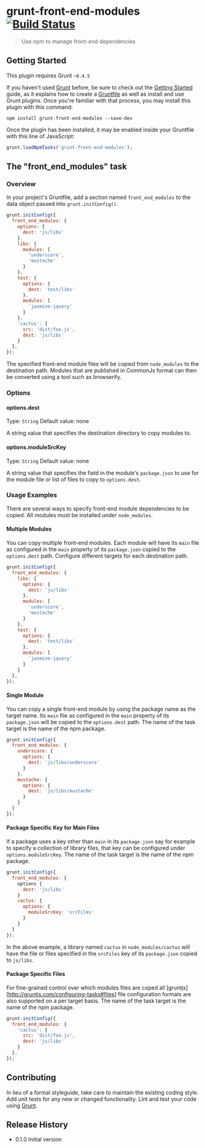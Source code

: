 # grunt-front-end-modules [![Build Status](https://travis-ci.org/bobc7i/grunt-front-end-modules.svg?branch=master)](https://travis-ci.org/bobc7i/grunt-front-end-modules)

> Use npm to manage front-end dependencies

## Getting Started
This plugin requires Grunt `~0.4.5`

If you haven't used [Grunt](http://gruntjs.com/) before, be sure to check out the [Getting Started](http://gruntjs.com/getting-started) guide, as it explains how to create a [Gruntfile](http://gruntjs.com/sample-gruntfile) as well as install and use Grunt plugins. Once you're familiar with that process, you may install this plugin with this command:

```shell
npm install grunt-front-end-modules --save-dev
```

Once the plugin has been installed, it may be enabled inside your Gruntfile with this line of JavaScript:

```js
grunt.loadNpmTasks('grunt-front-end-modules');
```

## The "front_end_modules" task

### Overview
In your project's Gruntfile, add a section named `front_end_modules` to the data object passed into `grunt.initConfig()`.

```js
grunt.initConfig({
  front_end_modules: {
    options: {
      dest: 'js/libs'
    },
    libs: {
      modules: [ 
        'underscore',
        'mustache'
      }
    },
    test: {
      options: {
        dest: 'test/libs'
      },
      modules: [ 
        'jasmine-jquery'
      }
    },
    'cactus': {
      src: 'dist/foo.js',
      dest: 'js/libs'
    }
  },
});
```

The specified front-end module files will be copied from `node_modules` to the destination path.  Modules that are
published in CommonJs format can then be converted using a tool such as browserify.

### Options

#### options.dest
Type: `String`
Default value: none

A string value that specifies the destination directory to copy modules to.

#### options.moduleSrcKey
Type: `String`
Default value: none

A string value that specifies the field in the module's `package.json` to use for the module file or list of files
to copy to `options.dest`.

### Usage Examples
There are several ways to specify front-end module dependencies to be copied.  All modules must be installed under
`node_modules`.

#### Multiple Modules
You can copy multiple front-end modules. Each module will have its `main` file as configured in the `main` property of
its `package.json` copied to the `options.dest` path. Configure different targets for each destination path.

```js
grunt.initConfig({
  front_end_modules: {
    libs: {
      options: {
        dest: 'js/libs'
      },
      modules: [ 
        'underscore',
        'mustache'
      }
    },
    test: {
      options: {
        dest: 'test/libs'
      },
      modules: [ 
        'jasmine-jquery'
      }
    }
  },
});
```

#### Single Module
You can copy a single front-end module by using the package name as the target name. Its `main` file as configured in
the `main` property of its `package.json` will be copied to the `options.dest` path. The name of the task target is the 
name of the npm package.

```js
grunt.initConfig({
  front_end_modules: {
    underscore: {
      options: {
        dest: 'js/libs/underscore'
      }
    },
    mustache: {
      options: {
        dest: 'js/libs/mustache'
      }
    }
  }
});
```

#### Package Specific Key for Main Files
If a package uses a key other than `main` in its `package.json` say for example to specify a collection of library
files, that key can be configured under `options.moduleSrcKey`.  The name of the task target is the name of the npm 
package.

```js
grunt.initConfig({
  front_end_modules: {
    options {
      dest: 'js/libs'
    }
    cactus: {
      options: {
        moduleSrcKey: 'srcFiles'
      }
    }
  }
});
```

In the above example, a library named `cactus` in `node_modules/cactus` will have the file or files specified in the 
`srcFiles` key of its `package.json` copied to `js/libs`.

#### Package Specific Files
For fine-grained control over which modules files are coped all [gruntjs][http://gruntjs.com/configuring-tasks#files] 
file configuration formats are also supported on a per target basis.  The name of the task target is the name of the
npm package.
 
```js
grunt.initConfig({
  front_end_modules: {
    'cactus': {
      src: 'dist/foo.js',
      dest: 'js/libs'
    }
  },
});
```

## Contributing
In lieu of a formal styleguide, take care to maintain the existing coding style. Add unit tests for any new or changed functionality. Lint and test your code using [Grunt](http://gruntjs.com/).

## Release History
* 0.1.0 Initial version
